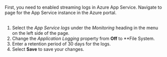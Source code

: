 First, you need to enabled streaming logs in Azure App Service. Navigate to page for the App Service instance in the Azure portal.<br>
<br>
1. Select the *App Service logs* under the *Monitoring* heading in the menu on the left side of the page.
1. Change the *Application Logging* property from **Off** to **File System.
1. Enter a retention period of 30 days for the logs.
1. Select **Save** to save your changes.